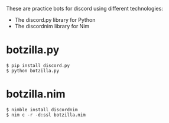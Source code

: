 These are practice bots for discord using different technologies:

* The discord.py library for Python
* The discordnim library for Nim

# botzilla.py
```console
$ pip install discord.py
$ python botzilla.py
```

# botzilla.nim

```console
$ nimble install discordnim
$ nim c -r -d:ssl botzilla.nim
```
